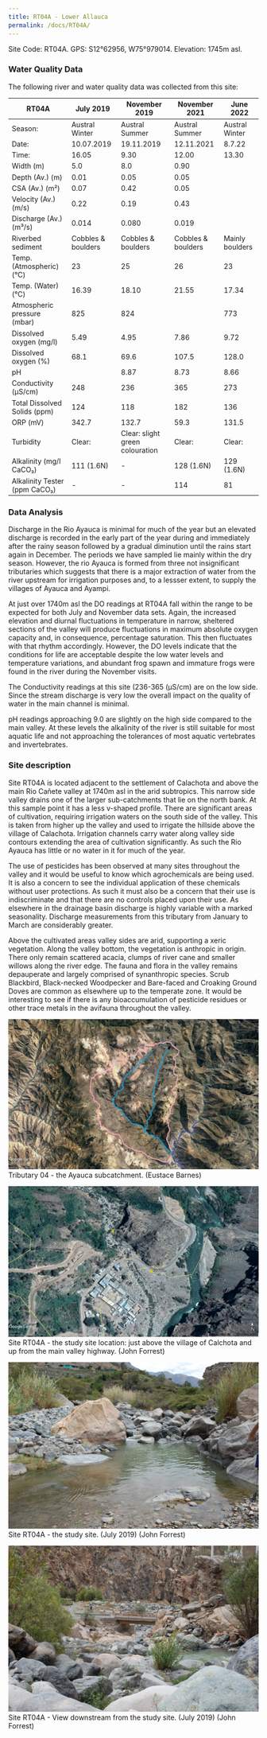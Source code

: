 ```yaml
---
title: RT04A - Lower Allauca
permalink: /docs/RT04A/
---
```


Site Code: RT04A.  GPS: S12°62956, W75°979014. Elevation:
1745m asl.


### Water Quality Data

The following river and water quality data was collected from this site:

|     RT04A                            |     July 2019             |     November 2019                      |     November 2021         |     June 2022          |
|--------------------------------------|---------------------------|----------------------------------------|---------------------------|------------------------|
|     Season:                          |     Austral Winter        |     Austral Summer                     |     Austral Summer        |     Austral Winter     |
|     Date:                            |     10.07.2019            |     19.11.2019                         |     12.11.2021            |     8.7.22             |
|     Time:                            |     16.05                 |     9.30                               |     12.00                 |     13.30              |
|     Width (m)                        |     5.0                   |     8.0                                |     0.90                  |                        |
|     Depth (Av.) (m)                  |     0.01                  |     0.05                               |     0.05                  |                        |
|     CSA (Av.) (m²)                   |     0.07                  |     0.42                               |     0.05                  |                        |
|     Velocity (Av.) (m/s)             |     0.22                  |     0.19                               |     0.43                  |                        |
|     Discharge (Av.) (m³/s)           |     0.014                 |     0.080                              |     0.019                 |                        |
|     Riverbed sediment                |     Cobbles & boulders    |     Cobbles & boulders                 |     Cobbles & boulders    |     Mainly boulders    |
|     Temp. (Atmospheric) (°C)         |     23                    |     25                                 |     26                    |     23                 |
|     Temp. (Water) (°C)               |     16.39                 |     18.10                              |     21.55                 |     17.34              |
|     Atmospheric pressure (mbar)      |     825                   |     824                                |                           |     773                |
|     Dissolved oxygen (mg/l)          |     5.49                  |     4.95                               |     7.86                  |     9.72               |
|     Dissolved oxygen (%)             |     68.1                  |     69.6                               |     107.5                 |     128.0              |
|     pH                               |                           |     8.87                               |     8.73                  |     8.66               |
|     Conductivity (µS/cm)             |     248                   |     236                                |     365                   |     273                |
|     Total Dissolved Solids (ppm)     |     124                   |     118                                |     182                   |     136                |
|     ORP (mV)                         |     342.7                 |     132.7                              |     59.3                  |     131.5              |
|     Turbidity                        |     Clear:                |     Clear: slight green colouration    |     Clear:                |     Clear:             |
|     Alkalinity (mg/l CaCO₃)          |     111 (1.6N)            |     -                                  |     128 (1.6N)            |     129 (1.6N)         |
|     Alkalinity Tester (ppm CaCO₃)    |     -                     |     -                                  |     114                   |     81                 |


### Data Analysis
Discharge in the Rio Ayauca is minimal for much of the year but an elevated discharge is recorded in the early part of the year during and immediately after the rainy season followed by a gradual diminution until the rains start again in December. The periods we have sampled lie mainly within the dry season. However, the rio Ayauca is formed from three not insignificant tributaries which suggests that there is a major extraction of water from the river upstream for irrigation purposes and, to a lessser extent, to supply the villages of Ayauca and Ayampi.   

At just over 1740m asl the DO readings at RT04A fall within the range to be expected for both July and November data sets. Again, the increased elevation and diurnal fluctuations in temperature in narrow, sheltered sections of the valley will produce fluctuations in maximum absolute oxygen capacity and, in consequence, percentage saturation. This then fluctuates with that rhythm accordingly. However, the DO levels indicate that the conditions for life are acceptable despite the low water levels and temperature variations, and abundant frog spawn and immature frogs were found in the river during the November visits.

The Conductivity readings at this site (236-365 (µS/cm) are on the low side. Since the stream discharge is very low the overall impact on the quality of water in the main channel is minimal.  

pH readings approaching 9.0 are slightly on the high side compared to the main valley. At these levels the alkalinity of the river is still suitable for most aquatic life and not approaching the tolerances of most aquatic vertebrates and invertebrates.


### Site description
Site RT04A is located adjacent to the settlement of Calachota and above the main Rio Cañete valley at 1740m asl in the arid subtropics. This narrow side valley drains one of the larger sub-catchments that lie on the north bank. At this sample point it has a less v-shaped profile. There are significant areas of cultivation, requiring irrigation waters on the south side of the valley. This is taken from higher up the valley and used to irrigate the hillside above the village of Calachota. Irrigation channels carry water along valley side contours extending the area of cultivation significantly. As such the Rio Ayauca has little or no water in it for much of the year. 

The use of pesticides has been observed at many sites throughout the valley and it would be useful to know which agrochemicals are being used. It is also a concern to see the individual application of these chemicals without user protections. As such it must also be a concern that their use is indiscriminate and that there are no controls placed upon their use. As elsewhere in the drainage basin discharge is highly variable with a marked seasonality. Discharge measurements from this tributary from January to March are considerably greater.

Above the cultivated areas valley sides are arid, supporting a xeric vegetation. Along the valley bottom, the vegetation is anthropic in origin. There only remain scattered acacia, clumps of river cane and smaller willows along the river edge. The fauna and flora in the valley remains depauperate and largely comprised of synanthropic species. Scrub Blackbird, Black-necked Woodpecker and Bare-faced and Croaking Ground Doves are common as elsewhere up to the temperate zone. It would be interesting to see if there is any bioaccumulation of pesticide residues or other trace metals in the avifauna throughout the valley. 


![Tributary T04 - the Ayauca subcatchment. (Eustace Barnes)](/assets/SiteDescriptions/T4/T4Ayuacasubcatchment.jpg)
Tributary 04 - the Ayauca subcatchment. (Eustace Barnes)


![Site T04A - the study site location. (John Forrest)](/assets/SiteDescriptions/T4/RT04ALowerAyaucavalley.jpg)
Site RT04A - the study site location: just above the village of Calchota and up from the main valley highway. (John Forrest)


![Site T04A - the study site. (John Forrest)](/assets/SiteDescriptions/T4/T4AStudysite.JPG)
Site RT04A - the study site. (July 2019) (John Forrest)


![Site T04A - View downstream from the study site. (John Forrest)](/assets/SiteDescriptions/T4/T4AViewdownstream.JPG)
Site RT04A - View downstream from the study site. (July 2019) (John Forrest)
